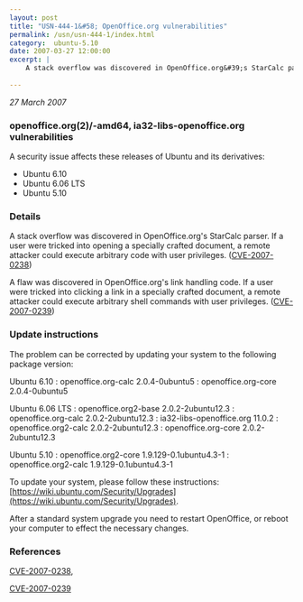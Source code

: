 ```yaml
---
layout: post
title: "USN-444-1&#58; OpenOffice.org vulnerabilities"
permalink: /usn/usn-444-1/index.html
category:  ubuntu-5.10
date: 2007-03-27 12:00:00
excerpt: |
    A stack overflow was discovered in OpenOffice.org&#39;s StarCalc parser.  If  a user were tricked into opening a specially crafted document, a remote  attacker could execute arbitrary code with user privileges.   ([CVE-2007-0238](http://people.ubuntu.com/~ubuntu-security/cve/CVE-2007-0238))
    
--- 
```

 
 

*27 March 2007*

### openoffice.org(2)/-amd64, ia32-libs-openoffice.org vulnerabilities

A security issue affects these releases of Ubuntu and its derivatives:

* Ubuntu 6.10
* Ubuntu 6.06 LTS
* Ubuntu 5.10

### Details

A stack overflow was discovered in OpenOffice.org&#39;s StarCalc parser. If a user were tricked into opening a specially crafted document, a remote attacker could execute arbitrary code with user privileges. ([CVE-2007-0238](http://people.ubuntu.com/~ubuntu-security/cve/CVE-2007-0238))

A flaw was discovered in OpenOffice.org&#39;s link handling code. If a user were tricked into clicking a link in a specially crafted document, a remote attacker could execute arbitrary shell commands with user privileges. ([CVE-2007-0239](http://people.ubuntu.com/~ubuntu-security/cve/CVE-2007-0239))

### Update instructions

The problem can be corrected by updating your system to the following package version:

Ubuntu 6.10
 : openoffice.org-calc <span>2.0.4-0ubuntu5</span>
 : openoffice.org-core <span>2.0.4-0ubuntu5</span>

Ubuntu 6.06 LTS
 : openoffice.org2-base <span>2.0.2-2ubuntu12.3</span>
 : openoffice.org-calc <span>2.0.2-2ubuntu12.3</span>
 : ia32-libs-openoffice.org <span>11.0.2</span>
 : openoffice.org2-calc <span>2.0.2-2ubuntu12.3</span>
 : openoffice.org-core <span>2.0.2-2ubuntu12.3</span>

Ubuntu 5.10
 : openoffice.org2-core <span>1.9.129-0.1ubuntu4.3-1</span>
 : openoffice.org2-calc <span>1.9.129-0.1ubuntu4.3-1</span>

To update your system, please follow these instructions: [https://wiki.ubuntu.com/Security/Upgrades](https://wiki.ubuntu.com/Security/Upgrades).

After a standard system upgrade you need to restart OpenOffice, or reboot your computer to effect the necessary changes.

### References

 
 [CVE-2007-0238](http://people.ubuntu.com/~ubuntu-security/cve/CVE-2007-0238), 

 [CVE-2007-0239](http://people.ubuntu.com/~ubuntu-security/cve/CVE-2007-0239)
 


